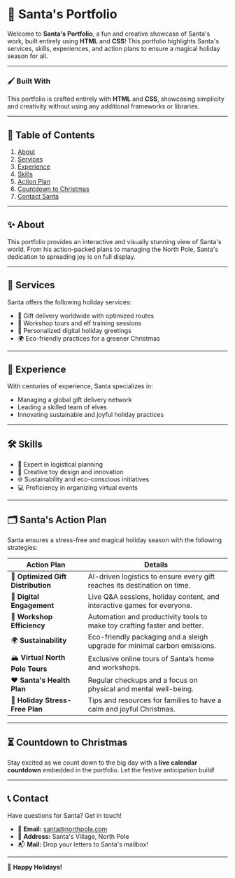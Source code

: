 # 🎅 Santa's Portfolio  

Welcome to **Santa's Portfolio**, a fun and creative showcase of Santa's work, built entirely using **HTML** and **CSS**! This portfolio highlights Santa's services, skills, experiences, and action plans to ensure a magical holiday season for all.  

---

### 🖌 Built With  

This portfolio is crafted entirely with **HTML** and **CSS**, showcasing simplicity and creativity without using any additional frameworks or libraries.  

---

## 🌟 Table of Contents

1. [About](#about)
2. [Services](#services)
3. [Experience](#experience)
4. [Skills](#skills)
5. [Action Plan](#action-plan)
6. [Countdown to Christmas](#countdown-to-christmas)
7. [Contact Santa](#contact-santa)

---

## ✨ About

This portfolio provides an interactive and visually stunning view of Santa's world. From his action-packed plans to managing the North Pole, Santa's dedication to spreading joy is on full display.

---

## 🎁 Services  

Santa offers the following holiday services:  
- 🎄 Gift delivery worldwide with optimized routes  
- 🧝 Workshop tours and elf training sessions  
- 📲 Personalized digital holiday greetings  
- 🌍 Eco-friendly practices for a greener Christmas  

---

## 💼 Experience  

With centuries of experience, Santa specializes in:  
- Managing a global gift delivery network  
- Leading a skilled team of elves  
- Innovating sustainable and joyful holiday practices  

---

## 🛠 Skills  

- 🎅 Expert in logistical planning  
- 🎨 Creative toy design and innovation  
- 🌐 Sustainability and eco-conscious initiatives  
- 💻 Proficiency in organizing virtual events  

---

## 🗂 Santa's Action Plan  

Santa ensures a stress-free and magical holiday season with the following strategies:  

| **Action Plan**               | **Details**                                                                 |  
|--------------------------------|-----------------------------------------------------------------------------|  
| 🎁 **Optimized Gift Distribution** | AI-driven logistics to ensure every gift reaches its destination on time.   |  
| 📱 **Digital Engagement**        | Live Q&A sessions, holiday content, and interactive games for everyone.     |  
| 🧝 **Workshop Efficiency**       | Automation and productivity tools to make toy crafting faster and better.   |  
| 🌍 **Sustainability**            | Eco-friendly packaging and a sleigh upgrade for minimal carbon emissions.   |  
| 🏔 **Virtual North Pole Tours**  | Exclusive online tours of Santa’s home and workshops.                      |  
| ❤️ **Santa's Health Plan**       | Regular checkups and a focus on physical and mental well-being.             |  
| 🌟 **Holiday Stress-Free Plan**  | Tips and resources for families to have a calm and joyful Christmas.        |  

---

## ⏳ Countdown to Christmas  

Stay excited as we count down to the big day with a **live calendar countdown** embedded in the portfolio. Let the festive anticipation build!

---

## 📞 Contact  

Have questions for Santa? Get in touch!  
- 📧 **Email:** santa@northpole.com  
- 🧊 **Address:** Santa's Village, North Pole  
- 📬 **Mail:** Drop your letters to Santa's mailbox!  

---


🎄 **Happy Holidays!**  
